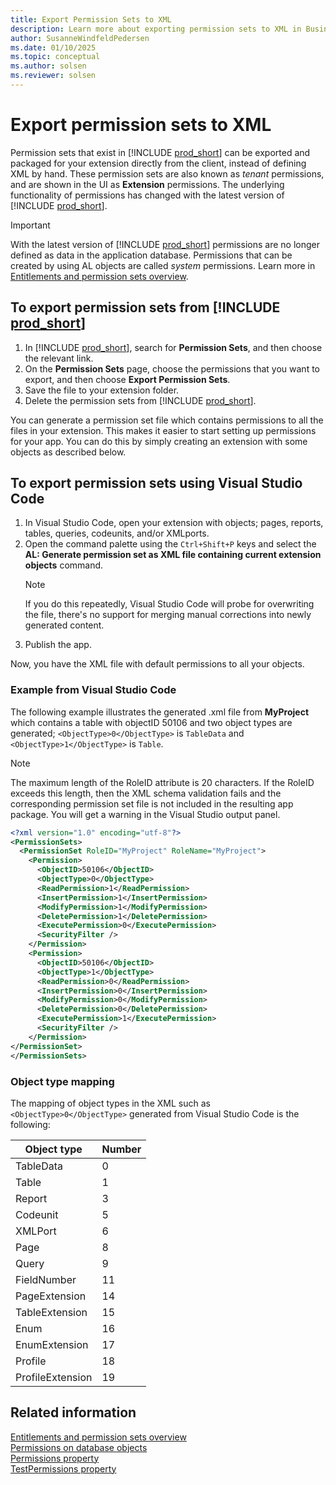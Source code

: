 ```yaml
---
title: Export Permission Sets to XML
description: Learn more about exporting permission sets to XML in Business Central.
author: SusanneWindfeldPedersen
ms.date: 01/10/2025
ms.topic: conceptual
ms.author: solsen
ms.reviewer: solsen
---
```


# Export permission sets to XML

Permission sets that exist in [!INCLUDE [prod_short](includes/prod_short.md)] can be exported and packaged for your extension directly from the client, instead of defining XML by hand. These permission sets are also known as *tenant* permissions, and are shown in the UI as **Extension** permissions. The underlying functionality of permissions has changed with the latest version of [!INCLUDE [prod_short](includes/prod_short.md)].

> [!IMPORTANT]  
> With the latest version of [!INCLUDE [prod_short](includes/prod_short.md)] permissions are no longer defined as data in the application database. Permissions that can be created by using AL objects are called *system* permissions. Learn more in [Entitlements and permission sets overview](devenv-entitlements-and-permissionsets-overview.md).

## To export permission sets from [!INCLUDE [prod_short](includes/prod_short.md)]

1. In [!INCLUDE [prod_short](includes/prod_short.md)], search for **Permission Sets**, and then choose the relevant link.
2. On the **Permission Sets** page, choose the permissions that you want to export, and then choose **Export Permission Sets**.
3. Save the file to your extension folder.
4. Delete the permission sets from [!INCLUDE [prod_short](includes/prod_short.md)]. 

You can generate a permission set file which contains permissions to all the files in your extension. This makes it easier to start setting up permissions for your app. You can do this by simply creating an extension with some objects as described below.

## To export permission sets using Visual Studio Code

1. In Visual Studio Code, open your extension with objects; pages, reports, tables, queries, codeunits, and/or XMLports.  
2. Open the command palette using the `Ctrl+Shift+P` keys and select the **AL: Generate permission set as XML file containing current extension objects** command.  
    > [!NOTE]  
    > If you do this repeatedly, Visual Studio Code will probe for overwriting the file, there's no support for merging manual corrections into newly generated content.
3. Publish the app. 

Now, you have the XML file with default permissions to all your objects.

### Example from Visual Studio Code

The following example illustrates the generated .xml file from **MyProject** which contains a table with objectID 50106 and two object types are generated; `<ObjectType>0</ObjectType>` is `TableData` and `<ObjectType>1</ObjectType>` is `Table`.

> [!NOTE]  
> The maximum length of the RoleID attribute is 20 characters. If the RoleID exceeds this length, then the XML schema validation fails and the corresponding permission set file is not included in the resulting app package. You will get a warning in the Visual Studio output panel.


```xml
<?xml version="1.0" encoding="utf-8"?>
<PermissionSets>
  <PermissionSet RoleID="MyProject" RoleName="MyProject">
    <Permission>
      <ObjectID>50106</ObjectID>
      <ObjectType>0</ObjectType>
      <ReadPermission>1</ReadPermission>
      <InsertPermission>1</InsertPermission>
      <ModifyPermission>1</ModifyPermission>
      <DeletePermission>1</DeletePermission>
      <ExecutePermission>0</ExecutePermission>
      <SecurityFilter />
    </Permission>
    <Permission>
      <ObjectID>50106</ObjectID>
      <ObjectType>1</ObjectType>
      <ReadPermission>0</ReadPermission>
      <InsertPermission>0</InsertPermission>
      <ModifyPermission>0</ModifyPermission>
      <DeletePermission>0</DeletePermission>
      <ExecutePermission>1</ExecutePermission>
      <SecurityFilter />
    </Permission>
</PermissionSet>
</PermissionSets>

```

### Object type mapping

The mapping of object types in the XML such as `<ObjectType>0</ObjectType>` generated from Visual Studio Code is the following:

|Object type      |Number|
|-----------------|------|
|TableData        |  0   |
|Table            |  1   |
|Report           |  3   |
|Codeunit         |  5   |
|XMLPort          |  6   |
|Page             |  8   |
|Query            |  9   |
|FieldNumber      |  11  |
|PageExtension    |  14  |
|TableExtension   |  15  |
|Enum             |  16  |
|EnumExtension    |  17  |
|Profile          |  18  |
|ProfileExtension |  19  |

## Related information

[Entitlements and permission sets overview](devenv-entitlements-and-permissionsets-overview.md)  
[Permissions on database objects](devenv-permissions-on-database-objects.md)  
[Permissions property](properties/devenv-permissions-property.md)  
[TestPermissions property](properties/devenv-testpermissions-property.md)  
